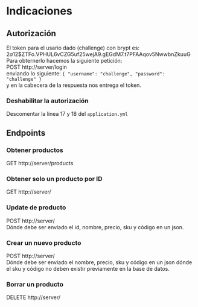 # Indicaciones
## Autorización
El token para el usario dado (challenge) con brypt es:
<br />
$2a$12$ZTFo.VPHUL6vCZG5uf25wejA9.gEGdM7.t7PFAAqov5NwwbnZkuuG
<br />
Para obternerlo hacemos la siguiente petición:
<br />
POST http://server/login
<br />
enviando lo siguiente:
`
{
    "username": "challenge",
    "password": "challenge"
}
`
<br />
y en la cabecera de la respuesta nos entrega el token.
### Deshabilitar la autorización
Descomentar la línea 17 y 18 del `application.yml`
## Endpoints
### Obtener productos
GET http://server/products
### Obtener solo un producto por ID
GET http://server/<id>
### Update de producto
POST http://server/
<br />
Dónde debe ser enviado el id, nombre, precio, sku y código en un json.
### Crear un nuevo producto
POST http://server/
<br />
Dónde debe ser enviado el nombre, precio, sku y código en un json dónde el sku y código no deben existir previamente en la base de datos.
### Borrar un producto
DELETE http://server/<id> 

